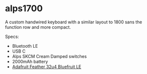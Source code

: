 # alps1700

A custom handwired keyboard with a similar layout to 1800 sans the function row and more compact.

Specs:
- Bluetooth LE
- USB C
- Alps SKCM Cream Damped switches
- 2000mAh battery
- [Adafruit Feather 32u4 Bluefruit LE](https://www.adafruit.com/product/2829) 
